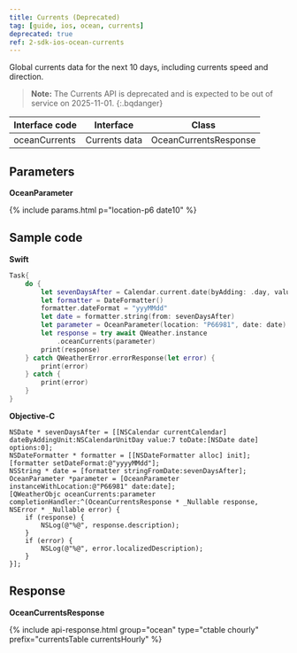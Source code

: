 ```yaml
---
title: Currents (Deprecated)
tag: [guide, ios, ocean, currents]
deprecated: true
ref: 2-sdk-ios-ocean-currents
---
```


Global currents data for the next 10 days, including currents speed and direction.

> **Note:** The Currents API is deprecated and is expected to be out of service on 2025-11-01.
{:.bqdanger}

| Interface code             | Interface     | Class             |
| --------------------------- | ---- | ------------------ |
| oceanCurrents | Currents data | OceanCurrentsResponse |

## Parameters

**OceanParameter**

{% include params.html p="location-p6 date10" %}

## Sample code

**Swift**

```swift
Task{
    do {
        let sevenDaysAfter = Calendar.current.date(byAdding: .day, value: 7, to: Date())!
        let formatter = DateFormatter()
        formatter.dateFormat = "yyyMMdd"
        let date = formatter.string(from: sevenDaysAfter)
        let parameter = OceanParameter(location: "P66981", date: date)
        let response = try await QWeather.instance
            .oceanCurrents(parameter)
        print(response)
    } catch QWeatherError.errorResponse(let error) {
        print(error)
    } catch {
        print(error)
    }
}
```

**Objective-C**

```objc
NSDate * sevenDaysAfter = [[NSCalendar currentCalendar] dateByAddingUnit:NSCalendarUnitDay value:7 toDate:[NSDate date] options:0];
NSDateFormatter * formatter = [[NSDateFormatter alloc] init];
[formatter setDateFormat:@"yyyyMMdd"];
NSString * date = [formatter stringFromDate:sevenDaysAfter];
OceanParameter *parameter = [OceanParameter instanceWithLocation:@"P66981" date:date];
[QWeatherObjc oceanCurrents:parameter completionHandler:^(OceanCurrentsResponse * _Nullable response, NSError * _Nullable error) {
    if (response) {
        NSLog(@"%@", response.description);
    }
    if (error) {
        NSLog(@"%@", error.localizedDescription);
    }
}];
```

## Response

**OceanCurrentsResponse**

{% include api-response.html group="ocean" type="ctable chourly" prefix="currentsTable currentsHourly" %}

